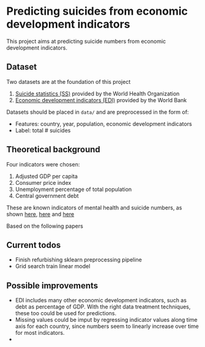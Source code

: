 # Predicting suicides from economic development indicators

This project aims at predicting suicide numbers from economic development indicators.

## Dataset

Two datasets are at the foundation of this project
1. [Suicide statistics (SS)](https://www.kaggle.com/szamil/who-suicide-statistics) provided by the World Health Organization
2. [Economic development indicators (EDI)](https://www.kaggle.com/worldbank/world-development-indicators) provided by the World Bank

Datasets should be placed in `data/` and are preprocessed in the form of:
+ Features: country, year, population, economic development indicators
+ Label: total # suicides


## Theoretical background

Four indicators were chosen:

1. Adjusted GDP per capita
2. Consumer price index
3. Unemployment percentage of total population
4. Central government debt

These are known indicators of mental health and suicide numbers, as shown [here](https://bmjopen.bmj.com/content/2/3/e000785), [here](https://scielo.isciii.es/scielo.php?script=sci_arttext&pid=S0213-61632014000100004) and [here](https://pubmed.ncbi.nlm.nih.gov/20652218/)


Based on the following papers

## Current todos

- Finish refurbishing sklearn preprocessing pipeline
- Grid search train linear model

## Possible improvements

- EDI includes many other economic development indicators, such as debt as percentage of GDP. With the right data treatment techniques, these too could be used for predictions.
- Missing values could be imput by regressing indicator values along time axis for each country, since numbers seem to linearly increase over time for most indicators.
-
